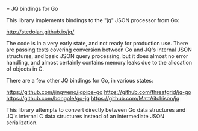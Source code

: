= JQ bindings for Go

This library implements bindings to the "jq" JSON processor from Go:

  http://stedolan.github.io/jq/

The code is in a very early state, and not ready for production use. There are
passing tests covering conversion between Go and JQ's internal JSON
structures, and basic JSON query processing, but it does almost no error
handling, and almost certainly contains memory leaks due to the allocation of
objects in C.

There are a few other JQ bindings for Go, in various states:

  https://github.com/jingweno/jqpipe-go
  https://github.com/threatgrid/jq-go
  https://github.com/bongole/go-jq
  https://github.com/MattAitchison/jq

This library attempts to convert directly between Go data structures and JQ's
internal C data structures instead of an intermediate JSON serialization.
